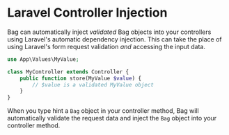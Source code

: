 # Laravel Controller Injection

Bag can automatically inject _validated_ Bag objects into your controllers using Laravel's automatic dependency injection. This can take
the place of using Laravel's form request validation _and_ accessing the input data.

```php
use App\Values\MyValue;

class MyController extends Controller {
    public function store(MyValue $value) {
        // $value is a validated MyValue object
    }
}
```

When you type hint a `Bag` object in your controller method, Bag will automatically validate the request data and inject the `Bag` object into your controller method.

